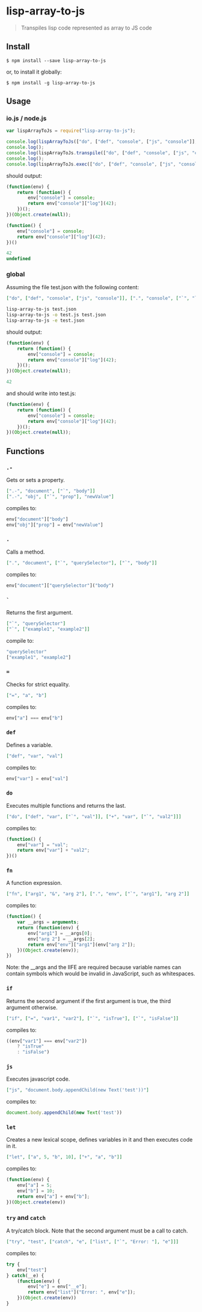 # lisp-array-to-js
> Transpiles lisp code represented as array to JS code

## Install
```
$ npm install --save lisp-array-to-js
```
or, to install it globally:
```
$ npm install -g lisp-array-to-js
```

## Usage

### io.js / node.js
```js
var lispArrayToJs = require("lisp-array-to-js");

console.log(lispArrayToJs(["do", ["def", "console", ["js", "console"]], [".", "console", ["`", "log"], 42]]));
console.log();
console.log(lispArrayToJs.transpile(["do", ["def", "console", ["js", "console"]], [".", "console", ["`", "log"], 42]]));
console.log();
console.log(lispArrayToJs.exec(["do", ["def", "console", ["js", "console"]], [".", "console", ["`", "log"], 42]]));
```
should output:
```js
(function(env) {
    return (function() {
        env["console"] = console;
        return env["console"]["log"](42);
    })();
})(Object.create(null));

(function() {
    env["console"] = console;
    return env["console"]["log"](42);
})()

42
undefined
```

### global
Assuming the file test.json with the following content:
```json
["do", ["def", "console", ["js", "console"]], [".", "console", ["`", "log"], 42]]
```
```bash
lisp-array-to-js test.json
lisp-array-to-js -o test.js test.json
lisp-array-to-js -e test.json
```
should output:
```js
(function(env) {
    return (function() {
        env["console"] = console;
        return env["console"]["log"](42);
    })();
})(Object.create(null));

42
```
and should write into test.js:
```js
(function(env) {
    return (function() {
        env["console"] = console;
        return env["console"]["log"](42);
    })();
})(Object.create(null));
```

## Functions
### `.-`
Gets or sets a property.
```json
[".-", "document", ["`", "body"]]
[".-", "obj", ["`", "prop"], "newValue"]
```
compiles to:
```js
env["document"]["body"]
env["obj"]["prop"] = env["newValue"]
```

### `.`
Calls a method.
```json
[".", "document", ["`", "querySelector"], ["`", "body"]]
```
compiles to:
```js
env["document"]["querySelector"]("body")
```

### `` ` ``
Returns the first argument.
```json
["`", "querySelector"]
["`", ["example1", "example2"]]
```
compile to:
```js
"querySelector"
["example1", "example2"]
```

### `=`
Checks for strict equality.
```json
["=", "a", "b"]
```
compiles to:
```js
env["a"] === env["b"]
```

### `def`
Defines a variable.
```json
["def", "var", "val"]
```
compiles to:
```js
env["var"] = env["val"]
```

### `do`
Executes multiple functions and returns the last.
```json
["do", ["def", "var", ["`", "val"]], ["+", "var", ["`", "val2"]]]
```
compiles to:
```js
(function() {
    env["var"] = "val";
    return env["var"] + "val2";
})()
```

### `fn`
A function expression.
```json
["fn", ["arg1", "&", "arg 2"], [".", "env", ["`", "arg1"], "arg 2"]]
```
compiles to:
```js
(function() {
    var __args = arguments;
    return (function(env) {
        env["arg1"] = __args[0];
        env["arg 2"] = __args[2];
        return env["env"]["arg1"](env["arg 2"]);
    })(Object.create(env));
})
```
Note: the __args and the IIFE are required because variable names can
contain symbols which would be invalid in JavaScript, such as whitespaces.

### `if`
Returns the second argument if the first argument is true, the third argument
otherwise.
```json
["if", ["=", "var1", "var2"], ["`", "isTrue"], ["`", "isFalse"]]
```
compiles to:
```js
((env["var1"] === env["var2"])
    ? "isTrue"
    : "isFalse")
```

### `js`
Executes javascript code.
```json
["js", "document.body.appendChild(new Text('test'))"]
```
compiles to:
```js
document.body.appendChild(new Text('test'))
```

### `let`
Creates a new lexical scope, defines variables in it and then executes code in it.
```json
["let", ["a", 5, "b", 10], ["+", "a", "b"]]
```
compiles to:
```js
(function(env) {
    env["a"] = 5;
    env["b"] = 10;
    return env["a"] + env["b"];
})(Object.create(env))
```

### `try` and `catch`
A try/catch block. Note that the second argument must be a call to catch.
```json
["try", "test", ["catch", "e", ["list", ["`", "Error: "], "e"]]]
```
compiles to:
```js
try {
    env["test"]
} catch(__e) {
    (function(env) {
        env["e"] = env["__e"];
        return env["list"]("Error: ", env["e"]);
    })(Object.create(env))
}
```
